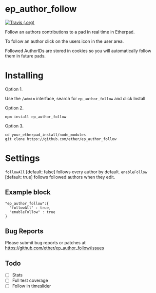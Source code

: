 ep_author_follow
=========

[![Travis (.org)](https://img.shields.io/travis/ether/ep_author_follow)](https://travis-ci.org/github/ether/ep_author_follow)

Follow an authors contributions to a pad in real time in Etherpad.

To follow an author click on the users icon in the user area.

Followed AuthorIDs are stored in cookies so you will automatically follow them in future pads.

# Installing

Option 1.

Use the ``/admin`` interface, search for ``ep_author_follow`` and click Install

Option 2.
```
npm install ep_author_follow
```
Option 3.
```
cd your_etherpad_install/node_modules
git clone https://github.com/ether/ep_author_follow
```

# Settings

``followAll`` [default: false] follows every author by default.
``enableFollow`` [default: true] follows followed authors when they edit.

## Example block
```
"ep_author_follow":{
  "followAll" : true,
  "enableFollow" : true
}
```

## Bug Reports

Please submit bug reports or patches at https://github.com/ether/ep_author_follow/issues

## Todo
- [ ] Stats
- [ ] Full test coverage
- [ ] Follow in timeslider
